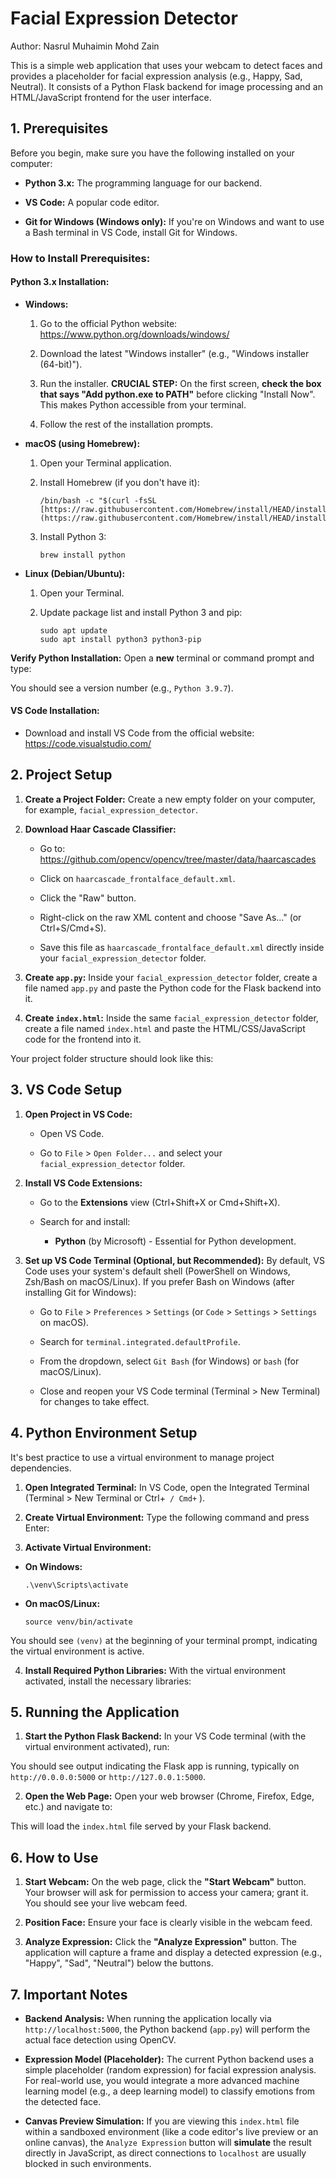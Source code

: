 # Facial Expression Detector

Author: Nasrul Muhaimin Mohd Zain

This is a simple web application that uses your webcam to detect faces and provides a placeholder for facial expression analysis (e.g., Happy, Sad, Neutral). It consists of a Python Flask backend for image processing and an HTML/JavaScript frontend for the user interface.

## 1. Prerequisites

Before you begin, make sure you have the following installed on your computer:

* **Python 3.x:** The programming language for our backend.

* **VS Code:** A popular code editor.

* **Git for Windows (Windows only):** If you're on Windows and want to use a Bash terminal in VS Code, install Git for Windows.

### How to Install Prerequisites:

#### **Python 3.x Installation:**

* **Windows:**

  1. Go to the official Python website: <https://www.python.org/downloads/windows/>

  2. Download the latest "Windows installer" (e.g., "Windows installer (64-bit)").

  3. Run the installer. **CRUCIAL STEP:** On the first screen, **check the box that says "Add python.exe to PATH"** before clicking "Install Now". This makes Python accessible from your terminal.

  4. Follow the rest of the installation prompts.

* **macOS (using Homebrew):**

  1. Open your Terminal application.

  2. Install Homebrew (if you don't have it):

     ```
     /bin/bash -c "$(curl -fsSL [https://raw.githubusercontent.com/Homebrew/install/HEAD/install.sh](https://raw.githubusercontent.com/Homebrew/install/HEAD/install.sh))"
     
     ```

  3. Install Python 3:

     ```
     brew install python
     
     ```

* **Linux (Debian/Ubuntu):**

  1. Open your Terminal.

  2. Update package list and install Python 3 and pip:

     ```
     sudo apt update
     sudo apt install python3 python3-pip
     
     ```

**Verify Python Installation:**
Open a **new** terminal or command prompt and type:

You should see a version number (e.g., `Python 3.9.7`).

#### **VS Code Installation:**

* Download and install VS Code from the official website: <https://code.visualstudio.com/>

## 2. Project Setup

1. **Create a Project Folder:**
   Create a new empty folder on your computer, for example, `facial_expression_detector`.

2. **Download Haar Cascade Classifier:**

   * Go to: <https://github.com/opencv/opencv/tree/master/data/haarcascades>

   * Click on `haarcascade_frontalface_default.xml`.

   * Click the "Raw" button.

   * Right-click on the raw XML content and choose "Save As..." (or Ctrl+S/Cmd+S).

   * Save this file as `haarcascade_frontalface_default.xml` directly inside your `facial_expression_detector` folder.

3. **Create `app.py`:**
   Inside your `facial_expression_detector` folder, create a file named `app.py` and paste the Python code for the Flask backend into it.

4. **Create `index.html`:**
   Inside the same `facial_expression_detector` folder, create a file named `index.html` and paste the HTML/CSS/JavaScript code for the frontend into it.

Your project folder structure should look like this:

## 3. VS Code Setup

1. **Open Project in VS Code:**

   * Open VS Code.

   * Go to `File` > `Open Folder...` and select your `facial_expression_detector` folder.

2. **Install VS Code Extensions:**

   * Go to the **Extensions** view (Ctrl+Shift+X or Cmd+Shift+X).

   * Search for and install:

     * **Python** (by Microsoft) - Essential for Python development.

3. **Set up VS Code Terminal (Optional, but Recommended):**
   By default, VS Code uses your system's default shell (PowerShell on Windows, Zsh/Bash on macOS/Linux). If you prefer Bash on Windows (after installing Git for Windows):

   * Go to `File` > `Preferences` > `Settings` (or `Code` > `Settings` > `Settings` on macOS).

   * Search for `terminal.integrated.defaultProfile`.

   * From the dropdown, select `Git Bash` (for Windows) or `bash` (for macOS/Linux).

   * Close and reopen your VS Code terminal (Terminal > New Terminal) for changes to take effect.

## 4. Python Environment Setup

It's best practice to use a virtual environment to manage project dependencies.

1. **Open Integrated Terminal:**
   In VS Code, open the Integrated Terminal (Terminal > New Terminal or Ctrl+` / Cmd+` ).

2. **Create Virtual Environment:**
   Type the following command and press Enter:


3. **Activate Virtual Environment:**

* **On Windows:**

  ```
  .\venv\Scripts\activate
  
  ```

* **On macOS/Linux:**

  ```
  source venv/bin/activate
  
  ```

You should see `(venv)` at the beginning of your terminal prompt, indicating the virtual environment is active.

4. **Install Required Python Libraries:**
With the virtual environment activated, install the necessary libraries:

## 5. Running the Application

1. **Start the Python Flask Backend:**
In your VS Code terminal (with the virtual environment activated), run:

You should see output indicating the Flask app is running, typically on `http://0.0.0.0:5000` or `http://127.0.0.1:5000`.

2. **Open the Web Page:**
Open your web browser (Chrome, Firefox, Edge, etc.) and navigate to:


This will load the `index.html` file served by your Flask backend.

## 6. How to Use

1. **Start Webcam:** On the web page, click the **"Start Webcam"** button. Your browser will ask for permission to access your camera; grant it. You should see your live webcam feed.

2. **Position Face:** Ensure your face is clearly visible in the webcam feed.

3. **Analyze Expression:** Click the **"Analyze Expression"** button. The application will capture a frame and display a detected expression (e.g., "Happy", "Sad", "Neutral") below the buttons.

## 7. Important Notes

* **Backend Analysis:** When running the application locally via `http://localhost:5000`, the Python backend (`app.py`) will perform the actual face detection using OpenCV.

* **Expression Model (Placeholder):** The current Python backend uses a simple placeholder (random expression) for facial expression analysis. For real-world use, you would integrate a more advanced machine learning model (e.g., a deep learning model) to classify emotions from the detected face.

* **Canvas Preview Simulation:** If you are viewing this `index.html` file within a sandboxed environment (like a code editor's live preview or an online canvas), the `Analyze Expression` button will **simulate** the result directly in JavaScript, as direct connections to `localhost` are usually blocked in such environments.
